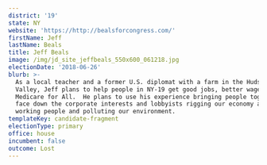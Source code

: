 ```yaml
---
district: '19'
state: NY
website: 'https://http://bealsforcongress.com/'
firstName: Jeff
lastName: Beals
title: Jeff Beals
image: /img/jd_site_jeffbeals_550x600_061218.jpg
electionDate: '2018-06-26'
blurb: >-
  As a local teacher and a former U.S. diplomat with a farm in the Hudson
  Valley, Jeff plans to help people in NY-19 get good jobs, better wages and
  Medicare for All.  He plans to use his experience bringing people together to
  face down the corporate interests and lobbyists rigging our economy against
  working people and polluting our environment.
templateKey: candidate-fragment
electionType: primary
office: house
incumbent: false
outcome: Lost
---
```

